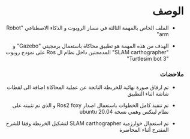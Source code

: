 <h1 dir="rtl"> الوصف </h1>

<div dir="rtl">

- الملف الخاص بالمهمة الثالثة في مسار الروبوت و الذكاء الاصطناعي  "Robot arm"

- الهدف من هذه المهمة هو تطبيق محاكاة باستعمال برمجيتي "Gazebo" و "SLAM carthographer" المدمجتين داخل نظام ال Ros على نمودج روبوت "Turtlesim bot 3"


</div>

<h3 dir="rtl"> ملاحضات </h3>

<div dir="rtl">
  
- تم ارفاق صورة نهائية للخريطة الناتجة عن عملية المحاكاة اضافة الى لقطات شاشة اثناء التطبيق
- تم تنفيذ كامل الخطوات باستعمال اصدار Ros2 foxy و الذي تم تثبيته على نظام لينكس وهمي نسخة ubuntu 20.04
- تم استعمال خوارزمية SLAM carthographer لتشكيل الخريطة وفقا للشرح المقترح أثناء المحاضرة

  </div>
